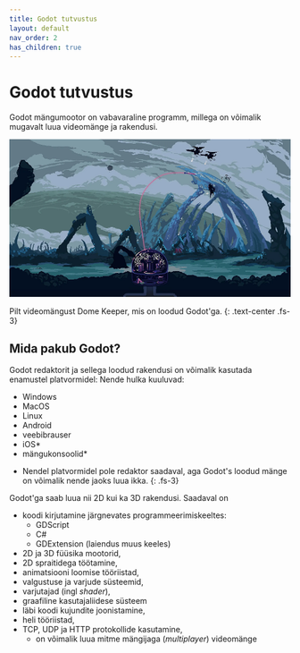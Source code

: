 ```yaml
---
title: Godot tutvustus
layout: default
nav_order: 2
has_children: true
---
```


# Godot tutvustus

Godot mängumootor on vabavaraline programm, millega on võimalik mugavalt luua videomänge ja rakendusi.

![Dome Keeper](./pildid/index/dome-keeper.png)

Pilt videomängust Dome Keeper, mis on loodud Godot'ga.
{: .text-center .fs-3}

## Mida pakub Godot?

Godot redaktorit ja sellega loodud rakendusi on võimalik kasutada enamustel platvormidel:
Nende hulka kuuluvad:

-   Windows
-   MacOS
-   Linux
-   Android
-   veebibrauser
-   iOS*
-   mängukonsoolid*

* Nendel platvormidel pole redaktor saadaval, aga Godot's loodud mänge on võimalik nende jaoks luua ikka.
{: .fs-3}

Godot'ga saab luua nii 2D kui ka 3D rakendusi.
Saadaval on

-   koodi kirjutamine järgnevates programmeerimiskeeltes:
    -   GDScript
    -   C#
    -   GDExtension (laiendus muus keeles)
-   2D ja 3D füüsika mootorid,
-   2D spraitidega töötamine,
-   animatsiooni loomise tööriistad,
-   valgustuse ja varjude süsteemid,
-   varjutajad (ingl *shader*),
-   graafiline kasutajaliidese süsteem
-   läbi koodi kujundite joonistamine,
-   heli tööriistad,
-   TCP, UDP ja HTTP protokollide kasutamine,
    -   on võimalik luua mitme mängijaga (*multiplayer*) videomänge